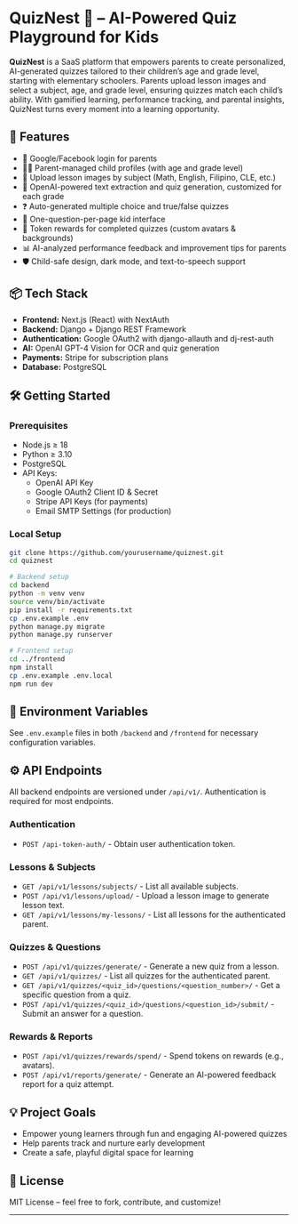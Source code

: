# QuizNest 🐣 – AI-Powered Quiz Playground for Kids

**QuizNest** is a SaaS platform that empowers parents to create personalized, AI-generated quizzes tailored to their children’s age and grade level, starting with elementary schoolers. Parents upload lesson images and select a subject, age, and grade level, ensuring quizzes match each child’s ability. With gamified learning, performance tracking, and parental insights, QuizNest turns every moment into a learning opportunity.

## 🚀 Features

- 🔐 Google/Facebook login for parents
- 👦👧 Parent-managed child profiles (with age and grade level)
- 📸 Upload lesson images by subject (Math, English, Filipino, CLE, etc.)
- 🧠 OpenAI-powered text extraction and quiz generation, customized for each grade
- ❓ Auto-generated multiple choice and true/false quizzes
- 🧒 One-question-per-page kid interface
- 🎉 Token rewards for completed quizzes (custom avatars & backgrounds)
- 📊 AI-analyzed performance feedback and improvement tips for parents
- 🛡️ Child-safe design, dark mode, and text-to-speech support


## 📦 Tech Stack

- **Frontend:** Next.js (React) with NextAuth
- **Backend:** Django + Django REST Framework
- **Authentication:** Google OAuth2 with django-allauth and dj-rest-auth
- **AI:** OpenAI GPT-4 Vision for OCR and quiz generation
- **Payments:** Stripe for subscription plans
- **Database:** PostgreSQL

## 🛠️ Getting Started

### Prerequisites

- Node.js ≥ 18
- Python ≥ 3.10
- PostgreSQL
- API Keys: 
  - OpenAI API Key
  - Google OAuth2 Client ID & Secret
  - Stripe API Keys (for payments)
  - Email SMTP Settings (for production)

### Local Setup

```bash
git clone https://github.com/yourusername/quiznest.git
cd quiznest

# Backend setup
cd backend
python -m venv venv
source venv/bin/activate
pip install -r requirements.txt
cp .env.example .env
python manage.py migrate
python manage.py runserver

# Frontend setup
cd ../frontend
npm install
cp .env.example .env.local
npm run dev
```

## 📄 Environment Variables

See `.env.example` files in both `/backend` and `/frontend` for necessary configuration variables.

## ⚙️ API Endpoints

All backend endpoints are versioned under `/api/v1/`. Authentication is required for most endpoints.

### Authentication
- `POST /api-token-auth/` - Obtain user authentication token.

### Lessons & Subjects
- `GET /api/v1/lessons/subjects/` - List all available subjects.
- `POST /api/v1/lessons/upload/` - Upload a lesson image to generate lesson text.
- `GET /api/v1/lessons/my-lessons/` - List all lessons for the authenticated parent.

### Quizzes & Questions
- `POST /api/v1/quizzes/generate/` - Generate a new quiz from a lesson.
- `GET /api/v1/quizzes/` - List all quizzes for the authenticated parent.
- `GET /api/v1/quizzes/<quiz_id>/questions/<question_number>/` - Get a specific question from a quiz.
- `POST /api/v1/quizzes/<quiz_id>/questions/<question_id>/submit/` - Submit an answer for a question.

### Rewards & Reports
- `POST /api/v1/quizzes/rewards/spend/` - Spend tokens on rewards (e.g., avatars).
- `POST /api/v1/reports/generate/` - Generate an AI-powered feedback report for a quiz attempt.

## 💡 Project Goals

- Empower young learners through fun and engaging AI-powered quizzes
- Help parents track and nurture early development
- Create a safe, playful digital space for learning

## 📘 License

MIT License – feel free to fork, contribute, and customize!

---
